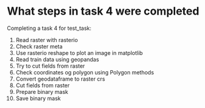 # What steps in task 4 were completed
Completing a task 4 for test_task:
1. Read raster with rasterio
2. Check raster meta
3. Use rasterio reshape to plot an image in matplotlib
4. Read train data using geopandas
5. Try to cut fields from raster
6. Check coordinates og polygon using Polygon methods
7. Convert geodataframe to raster crs
8. Cut fields from raster
9. Prepare binary mask
10. Save binary mask
